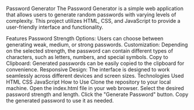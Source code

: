 Password Generator
The Password Generator is a simple web application that allows users to generate random passwords with varying levels of complexity. This project utilizes HTML, CSS, and JavaScript to provide a user-friendly interface and functionality.

Features
Password Strength Options: Users can choose between generating weak, medium, or strong passwords.
Customization: Depending on the selected strength, the password can contain different types of characters, such as letters, numbers, and special symbols.
Copy to Clipboard: Generated passwords can be easily copied to the clipboard for convenience.
Responsive Design: The interface is designed to work seamlessly across different devices and screen sizes.
Technologies Used
HTML
CSS
JavaScript
How to Use
Clone the repository to your local machine.
Open the index.html file in your web browser.
Select the desired password strength and length.
Click the "Generate Password" button.
Copy the generated password to use it as needed.
